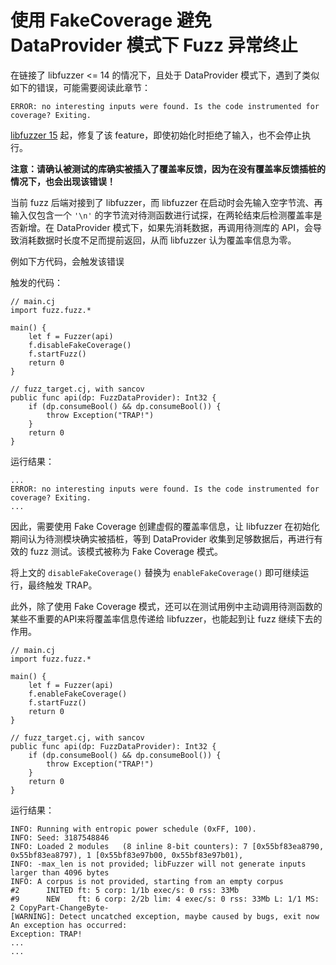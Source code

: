 # 使用 FakeCoverage 避免 DataProvider 模式下 Fuzz 异常终止

在链接了 libfuzzer <= 14 的情况下，且处于 DataProvider 模式下，遇到了类似如下的错误，可能需要阅读此章节：

```text
ERROR: no interesting inputs were found. Is the code instrumented for coverage? Exiting.
```

[libfuzzer 15](https://github.com/llvm/llvm-project/commit/92fb310151d2b1e349695fc0f1c5d5d50afb3b52) 起，修复了该 feature，即使初始化时拒绝了输入，也不会停止执行。

**注意：请确认被测试的库确实被插入了覆盖率反馈，因为在没有覆盖率反馈插桩的情况下，也会出现该错误！**

当前 fuzz 后端对接到了 libfuzzer，而 libfuzzer 在启动时会先输入空字节流、再输入仅包含一个 `'\n'` 的字节流对待测函数进行试探，在两轮结束后检测覆盖率是否新增。在 DataProvider 模式下，如果先消耗数据，再调用待测库的 API，会导致消耗数据时长度不足而提前返回，从而 libfuzzer 认为覆盖率信息为零。

例如下方代码，会触发该错误

触发的代码：

```cangjie
// main.cj
import fuzz.fuzz.*

main() {
    let f = Fuzzer(api)
    f.disableFakeCoverage()
    f.startFuzz()
    return 0
}

// fuzz_target.cj, with sancov
public func api(dp: FuzzDataProvider): Int32 {
    if (dp.consumeBool() && dp.consumeBool()) {
        throw Exception("TRAP!")
    }
    return 0
}
```

运行结果：

```text
...
ERROR: no interesting inputs were found. Is the code instrumented for coverage? Exiting.
...
```

因此，需要使用 Fake Coverage 创建虚假的覆盖率信息，让 libfuzzer 在初始化期间认为待测模块确实被插桩，等到 DataProvider 收集到足够数据后，再进行有效的 fuzz 测试。该模式被称为 Fake Coverage 模式。

将上文的 `disableFakeCoverage()` 替换为 `enableFakeCoverage()` 即可继续运行，最终触发 TRAP。

此外，除了使用 Fake Coverage 模式，还可以在测试用例中主动调用待测函数的某些不重要的API来将覆盖率信息传递给 libfuzzer，也能起到让 fuzz 继续下去的作用。

```cangjie
// main.cj
import fuzz.fuzz.*

main() {
    let f = Fuzzer(api)
    f.enableFakeCoverage()
    f.startFuzz()
    return 0
}

// fuzz_target.cj, with sancov
public func api(dp: FuzzDataProvider): Int32 {
    if (dp.consumeBool() && dp.consumeBool()) {
        throw Exception("TRAP!")
    }
    return 0
}
```

运行结果：

```text
INFO: Running with entropic power schedule (0xFF, 100).
INFO: Seed: 3187548846
INFO: Loaded 2 modules   (8 inline 8-bit counters): 7 [0x55bf83ea8790, 0x55bf83ea8797), 1 [0x55bf83e97b00, 0x55bf83e97b01),
INFO: -max_len is not provided; libFuzzer will not generate inputs larger than 4096 bytes
INFO: A corpus is not provided, starting from an empty corpus
#2      INITED ft: 5 corp: 1/1b exec/s: 0 rss: 33Mb
#9      NEW    ft: 6 corp: 2/2b lim: 4 exec/s: 0 rss: 33Mb L: 1/1 MS: 2 CopyPart-ChangeByte-
[WARNING]: Detect uncatched exception, maybe caused by bugs, exit now
An exception has occurred:
Exception: TRAP!
...
...
```

